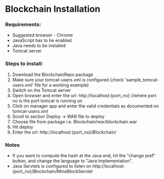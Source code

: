 # Blockchain Installation 

### Requirements:
- Suggested browser - Chrome
- JavaScript has to be enabled 
- Java needs to be installed
- Tomcat server

### Steps to install:
1. Download the BlockchainRepo package
2. Make sure your tomcat-users.xml is configured (check 'sample_tomcat-users.xml' file for a working example)
3. Switch on the Tomcat server 
4. Open browser and enter the url: http://localhost:{port_no}  //where port no is the port tomcat is running on
5. Click on manager app and enter the valid credentials as documented on tomcat-users.xml
6. Scroll to section Deploy -> WAR file to deploy
7. Choose file from package i.e. Blockchain/war/blockchain.war
8. Hit deploy
9. Enter the url: http://localhost:{port_no}/Blockchain/

### Notes
- If you want to compute the hash at the Java end, hit the "change pref" button, and change the language to "Java Implementation".
- Java Servlets is configured to listen on http://localhost:{port_no}/Blockchain/MineBlockServlet



